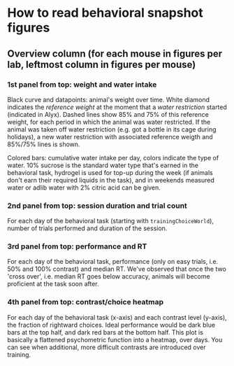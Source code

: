# How to read behavioral snapshot figures #

## Overview column (for each mouse in figures per lab, leftmost column in figures per mouse) ##

### 1st panel from top: weight and water intake ###
Black curve and datapoints: animal's weight over time. White diamond indicates the _reference weight_ at the moment that a _water restriction_ started (indicated in Alyx). Dashed lines show 85% and 75% of this reference weight, for each period in which the animal was water restricted. If the animal was taken off water restriction (e.g. got a bottle in its cage during holidays), a new water restriction with associated reference weigth and 85%/75% lines is shown.

Colored bars: cumulative water intake per day, colors indicate the type of water. 10% sucrose is the standard water type that's earned in the behavioral task, hydrogel is used for top-up during the week (if animals don't earn their required liquids in the task), and in weekends measured water or adlib water with 2% citric acid can be given. 

### 2nd panel from top: session duration and trial count ###
For each day of the behavioral task (starting with `trainingChoiceWorld`), number of trials performed and duration of the session.

### 3rd panel from top: performance and RT ###
For each day of the behavioral task, performance (only on easy trials, i.e. 50% and 100% contrast) and median RT. We've observed that once the two 'cross over', i.e. median RT goes below accuracy, animals will become proficient at the task soon after.

### 4th panel from top: contrast/choice heatmap ###
For each day of the behavioral task (x-axis) and each contrast level (y-axis), the fraction of rightward choices. Ideal performance would be dark blue bars at the top half, and dark red bars at the bottom half. This plot is basically a flattened psychometric function into a heatmap, over days. You can see when additional, more difficult contrasts are introduced over training.

